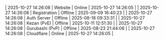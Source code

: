 | 2025-10-27 14:26:08 | Website | Online | 2025-10-27 14:26:05 |
| 2025-10-27 14:26:08 | Registration | Offline | 2025-09-09 16:40:23 |
| 2025-10-27 14:26:08 | Auth Server | Offline | 2025-08-18 09:33:31 |
| 2025-10-27 14:26:08 | Kezan (PvE) | Offline | 2025-10-11 12:51:30 |
| 2025-10-27 14:26:08 | Gurubashi (PvP) | Offline | 2025-08-23 21:44:06 |
| 2025-10-27 14:26:08 | Cloudflare | Online | 2025-10-27 14:26:05 |
